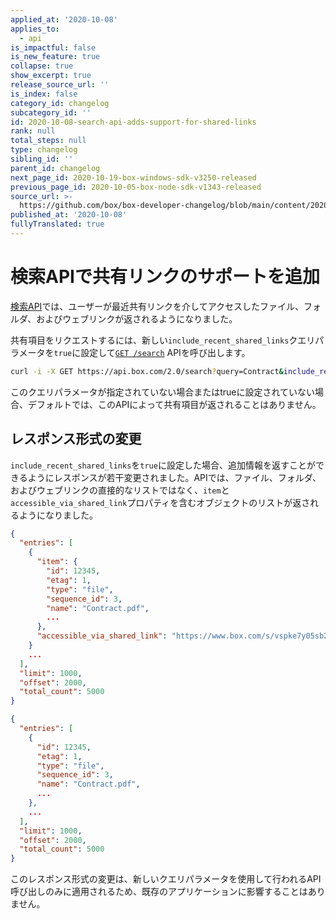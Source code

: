 ```yaml
---
applied_at: '2020-10-08'
applies_to:
  - api
is_impactful: false
is_new_feature: true
collapse: true
show_excerpt: true
release_source_url: ''
is_index: false
category_id: changelog
subcategory_id: ''
id: 2020-10-08-search-api-adds-support-for-shared-links
rank: null
total_steps: null
type: changelog
sibling_id: ''
parent_id: changelog
next_page_id: 2020-10-19-box-windows-sdk-v3250-released
previous_page_id: 2020-10-05-box-node-sdk-v1343-released
source_url: >-
  https://github.com/box/box-developer-changelog/blob/main/content/2020/10-08-search-api-adds-support-for-shared-links.md
published_at: '2020-10-08'
fullyTranslated: true
---
```

# 検索APIで共有リンクのサポートを追加

[検索API][endpoint]では、ユーザーが最近共有リンクを介してアクセスしたファイル、フォルダ、およびウェブリンクが返されるようになりました。

共有項目をリクエストするには、新しい`include_recent_shared_links`クエリパラメータを`true`に設定して[`GET /search`][endpoint] APIを呼び出します。

```sh
curl -i -X GET https://api.box.com/2.0/search?query=Contract&include_recent_shared_link=true
```

このクエリパラメータが指定されていない場合またはtrueに設定されていない場合、デフォルトでは、このAPIによって共有項目が返されることはありません。

## レスポンス形式の変更

`include_recent_shared_links`を`true`に設定した場合、追加情報を返すことができるようにレスポンスが若干変更されました。APIでは、ファイル、フォルダ、およびウェブリンクの直接的なリストではなく、`item`と`accessible_via_shared_link`プロパティを含むオブジェクトのリストが返されるようになりました。

<!-- more -->

<Tabs>

<Tab title="共有リンクが含まれる結果">

```json
{
  "entries": [
    {
      "item": {
        "id": 12345,
        "etag": 1,
        "type": "file",
        "sequence_id": 3,
        "name": "Contract.pdf",
        ...
      },
      "accessible_via_shared_link": "https://www.box.com/s/vspke7y05sb214wjokpk"
    }
    ...
  ],
  "limit": 1000,
  "offset": 2000,
  "total_count": 5000
}
```

</Tab>

<Tab title="共有リンクが含まれない結果">

```json
{
  "entries": [
    {
      "id": 12345,
      "etag": 1,
      "type": "file",
      "sequence_id": 3,
      "name": "Contract.pdf",
      ...
    },
    ...
  ],
  "limit": 1000,
  "offset": 2000,
  "total_count": 5000
}
```

</Tab>

</Tabs>

このレスポンス形式の変更は、新しいクエリパラメータを使用して行われるAPI呼び出しのみに適用されるため、既存のアプリケーションに影響することはありません。

[endpoint]: e://get_search
